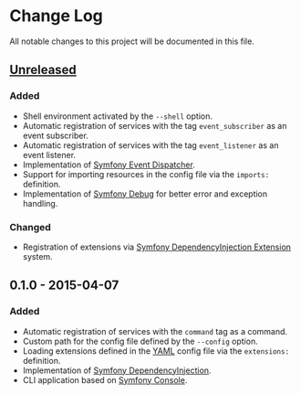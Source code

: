 # Change Log
All notable changes to this project will be documented in this file.

## [Unreleased][unreleased]
### Added
- Shell environment activated by the `--shell` option.
- Automatic registration of services with the tag `event_subscriber` as an event subscriber.
- Automatic registration of services with the tag `event_listener` as an event listener.
- Implementation of [Symfony Event Dispatcher].
- Support for importing resources in the config file via the `imports:` definition.
- Implementation of [Symfony Debug] for better error and 
exception handling.

### Changed
- Registration of extensions via [Symfony DependencyInjection Extension] system.

## 0.1.0 - 2015-04-07
### Added
- Automatic registration of services with the `command` tag as a command.
- Custom path for the config file defined by the `--config` option.
- Loading extensions defined in the [YAML] config file via
the `extensions:` definition.
- Implementation of [Symfony DependencyInjection].
- CLI application based on [Symfony Console].

[unreleased]: https://github.com/phpzone/phpzone/compare/0.1.0...HEAD

[Symfony Event Dispatcher]: http://symfony.com/doc/current/components/event_dispatcher/index.html
[Symfony Debug]: http://symfony.com/doc/current/components/debug/index.html
[Symfony DependencyInjection Extension]: http://symfony.com/doc/current/components/dependency_injection/compilation.html
[YAML]: http://symfony.com/doc/current/components/yaml/index.html
[Symfony DependencyInjection]: http://symfony.com/doc/current/components/dependency_injection/index.html
[Symfony Console]: http://symfony.com/doc/current/components/console/index.html
